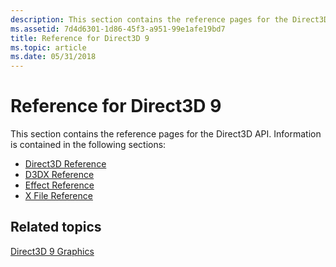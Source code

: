 ```yaml
---
description: This section contains the reference pages for the Direct3D API.
ms.assetid: 7d4d6301-1d86-45f3-a951-99e1afe19bd7
title: Reference for Direct3D 9
ms.topic: article
ms.date: 05/31/2018
---
```


# Reference for Direct3D 9

This section contains the reference pages for the Direct3D API. Information is contained in the following sections:

-   [Direct3D Reference](dx9-graphics-reference-d3d.md)
-   [D3DX Reference](dx9-graphics-reference-d3dx.md)
-   [Effect Reference](dx9-graphics-reference-effects.md)
-   [X File Reference](dx9-graphics-reference-d3dx-x-file.md)

## Related topics

<dl> <dt>

[Direct3D 9 Graphics](dx9-graphics.md)
</dt> </dl>

 

 



